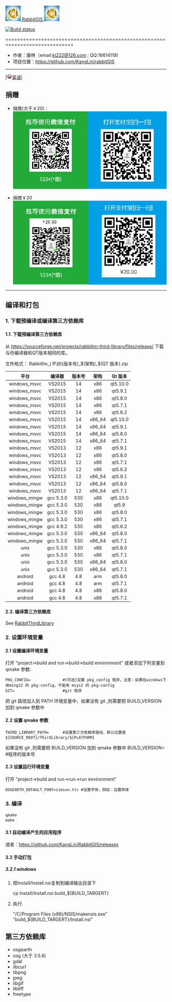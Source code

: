 [![Logon](Resource/png/AppIcon.png) RabbitGIS ![Logon](Resource/png/AppIcon.png)](https://github.com/KangLin/RabbitGIS)

[![Build status](https://ci.appveyor.com/api/projects/status/qjqrq2pyo4qejxtv?svg=true)](https://ci.appveyor.com/project/KangLin/RabbitGis)

=============================================================================

* 作者：康林（email:kl222@126.com ; QQ:16614119)
* 项目位置：https://github.com/KangLin/rabbitGIS  

-----------------------------------------------------------------------------

|[<img src="Resource/png/English.png" alt="English" title="English" width="16" height="16" />英语](README.md)|

## 捐赠
- 捐赠(大于￥20)：  
![捐赠( 大于 ￥20 )](Resource/png/Contribute.png  "捐赠(大于￥20)")

- 捐赠￥20  
![捐赠￥20](Resource/png/Contribute20.png  "捐赠￥20")

-----------------------------------------------------------------------------

## 编译和打包
### 1. 下载预编译或编译第三方依赖库
#### 1.1. 下载预编译第三方依赖库
从 https://sourceforge.net/projects/rabbitim-third-library/files/release/ 下载与你编译器和QT版本相同的库。

文件格式： RabbitIm_$(平台)$(版本号)_$(架构)_$(QT 版本).zip

|平台|编译器|版本号|架构|Qt 版本|
|:--:|:--:|:--:|:--:|:--:|
|windows_msvc|VS2015|14|x86|qt5.10.0|
|windows_msvc|VS2015|14|x86|qt5.9.1|
|windows_msvc|VS2015|14|x86|qt5.8.0|
|windows_msvc|VS2015|14|x86|qt5.7.1|
|windows_msvc|VS2015|14|x86|qt5.6.2|
|windows_msvc|VS2015|14|x86_64|qt5.10.0|
|windows_msvc|VS2015|14|x86_64|qt5.9.1|
|windows_msvc|VS2015|14|x86_64|qt5.8.0|
|windows_msvc|VS2015|14|x86_64|qt5.7.1|
|windows_msvc|VS2013|12|x86|qt5.9.1|
|windows_msvc|VS2013|12|x86|qt5.8.0|
|windows_msvc|VS2013|12|x86|qt5.7.1|
|windows_msvc|VS2013|12|x86|qt5.6.2|
|windows_msvc|VS2013|12|x86_64|qt5.9.1|
|windows_msvc|VS2013|12|x86_64|qt5.8.0|
|windows_msvc|VS2013|12|x86_64|qt5.7.1|
|windows_mingw|gcc 5.3.0|530|x86|qt5.10.0|
|windows_mingw|gcc 5.3.0|530|x86|qt5.9|
|windows_mingw|gcc 5.3.0|530|x86|qt5.8.0|
|windows_mingw|gcc 5.3.0|530|x86|qt5.7.1|
|windows_mingw|gcc 4.9.2|530|x86|qt5.6.2|
|windows_mingw|gcc 5.3.0|530|x86_64|qt5.8.0|
|windows_mingw|gcc 5.3.0|530|x86_64|qt5.7.1|
|unix|gcc 5.3.0|530|x86|qt5.8.0|
|unix|gcc 5.3.0|530|x86|qt5.7.1|
|unix|gcc 5.3.0|530|x86_64|qt5.8.0|
|unix|gcc 5.3.0|530|x86_64|qt5.7.1|
|android|gcc 4.8|4.8|arm|qt5.8.0|
|android|gcc 4.8|4.8|arm|qt5.7.1|
|android|gcc 4.8|4.8|x86|qt5.8.0|
|android|gcc 4.8|4.8|x86|qt5.7.1|

#### 2.2. 编译第三方依赖库
See [RabbitThirdLibrary](https://github.com/KangLin/RabbitThirdLibrary)

### 2. 设置环境变量
#### 2.1 设置编译环境变量
打开 "project->build and run->build->build environment"
或者添加下列变量到 qmake 参数:

    PKG_CONFIG=              #[可选]设置 pkg_config 程序，注意：如果在windows下用ming32 的 pkg-config，不能用 msys2 的 pkg-config
    GIT=                     #git 程序

把 git 路径加入到 PATH 环境变量中，如果没有 git ,则需要把 BUILD_VERSION 加到 qmake 参数中

#### 2.2 设置 qmake 参数

    THIRD_LIBRARY_PATH=      #设置第三方依赖库路径，默认位置是 ${SOURCE_ROOT}/ThirdLibrary/${PLATFORM}

如果没有 git ,则需要把 BUILD_VERSION 加到 qmake 参数中
    BUILD_VERSION=           #程序的版本号

#### 2.3 设置运行环境变量
打开 "project->build and run->run->run environment"  

    OSGEARTH_DEFAULT_FONT=simsun.ttc #设置字体，例如：设置宋体

### 3. 编译

    qmake
    make

#### 3.1 自动编译产生的应用程序
或者：https://github.com/KangLin/RabbitGIS/releases

#### 3.2 手动打包
##### 3.2.1 windows
1. 把Install/Install.nsi复制到编译输出目录下

    cp Install/Install.nsi build_${BUILD_TARGERT}

2. 执行

    "/C/Program Files (x86)/NSIS/makensis.exe" "build_${BUILD_TARGERT}/Install.nsi"

## 第三方依赖库
* osgearth 
* osg      (大于 3.5.6)
* gdal
* libcurl
* libpng
* jpeg
* libgif
* libtiff
* freetype
